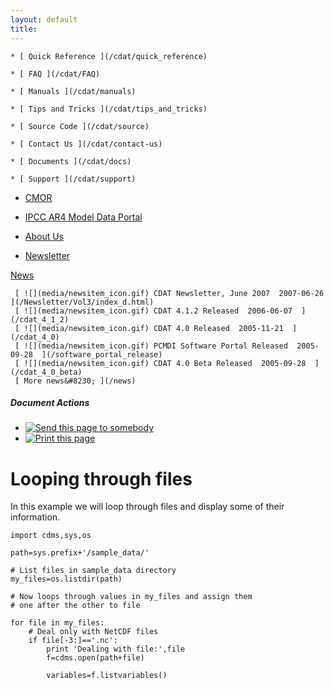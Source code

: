 ```yaml
---
layout: default
title: 
---
```



    * [ Quick Reference ](/cdat/quick_reference)

    * [ FAQ ](/cdat/FAQ)

    * [ Manuals ](/cdat/manuals)

    * [ Tips and Tricks ](/cdat/tips_and_tricks)

    * [ Source Code ](/cdat/source)

    * [ Contact Us ](/cdat/contact-us)

    * [ Documents ](/cdat/docs)

    * [ Support ](/cdat/support)

  * [ CMOR ](/cmor)

  * [ IPCC AR4 Model Data Portal ](/esg_data_portal)

  * [ About Us ](/about)

  * [ Newsletter ](/Newsletter)

[ News ](/news)

     [ ![](media/newsitem_icon.gif) CDAT Newsletter, June 2007  2007-06-26  ](/Newsletter/Vol3/index_d.html)
     [ ![](media/newsitem_icon.gif) CDAT 4.1.2 Released  2006-06-07  ](/cdat_4_1_2)
     [ ![](media/newsitem_icon.gif) CDAT 4.0 Released  2005-11-21  ](/cdat_4_0)
     [ ![](media/newsitem_icon.gif) PCMDI Software Portal Released  2005-09-28  ](/software_portal_release)
     [ ![](media/newsitem_icon.gif) CDAT 4.0 Beta Released  2005-09-28  ](/cdat_4_0_beta)
     [ More news&#8230; ](/news)

#####  Document Actions

  * [ ![Send this page to somebody](media/mail_icon.gif) ](/cdat/tutorials/cdatbasics/loops/loop/sendto_form)
  * [ ![Print this page](media/print_icon.gif) ](/this.print\(\))

#  Looping through files

In this example we will loop through files and display some of their
information.

    
    
    import cdms,sys,os  
      
    path=sys.prefix+'/sample_data/'  
      
    # List files in sample_data directory  
    my_files=os.listdir(path)  
      
    # Now loops through values in my_files and assign them  
    # one after the other to file  
      
    for file in my_files:  
        # Deal only with NetCDF files  
        if file[-3:]=='.nc':       
            print 'Dealing with file:',file  
            f=cdms.open(path+file)  
      
            variables=f.listvariables()  
      
